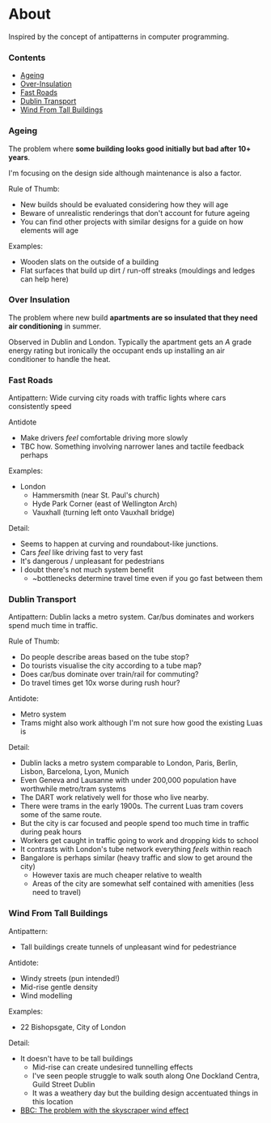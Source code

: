 # About
Inspired by the concept of antipatterns in computer programming.

### Contents
* [Ageing](#ageing)
* [Over-Insulation](#over-insulation)
* [Fast Roads](#fast-roads)
* [Dublin Transport](#dublin-transport)
* [Wind From Tall Buildings](#wind-from-tall-buildings)

### Ageing
The problem where **some building looks good initially but bad after 10+ years**.

I'm focusing on the design side although maintenance is also a factor.

Rule of Thumb:
* New builds should be evaluated considering how they will age
* Beware of unrealistic renderings that don't account for future ageing
* You can find other projects with similar designs for a guide on how elements will age

Examples:
* Wooden slats on the outside of a building
* Flat surfaces that build up dirt / run-off streaks (mouldings and ledges can help here)

### Over Insulation
The problem where new build **apartments are so insulated that they need air conditioning** in summer.

Observed in Dublin and London. Typically the apartment gets an *A* grade energy rating but ironically the occupant ends up installing an air conditioner to handle the heat.

### Fast Roads
Antipattern: Wide curving city roads with traffic lights where cars consistently speed

Antidote
* Make drivers *feel* comfortable driving more slowly
* TBC how. Something involving narrower lanes and tactile feedback perhaps

Examples:
* London
    * Hammersmith (near St. Paul's church)
    * Hyde Park Corner (east of Wellington Arch)
    * Vauxhall (turning left onto Vauxhall bridge)

Detail:
* Seems to happen at curving and roundabout-like junctions.
* Cars *feel* like driving fast to very fast
* It's dangerous / unpleasant for pedestrians
* I doubt there's not much system benefit
    * ~bottlenecks determine travel time even if you go fast between them

### Dublin Transport 
Antipattern: Dublin lacks a metro system. Car/bus dominates and workers spend much time in traffic.

Rule of Thumb:
* Do people describe areas based on the tube stop?
* Do tourists visualise the city according to a tube map?
* Does car/bus dominate over train/rail for commuting?
* Do travel times get 10x worse during rush hour?

Antidote:
* Metro system
* Trams might also work although I'm not sure how good the existing Luas is

Detail:
* Dublin lacks a metro system comparable to London, Paris, Berlin, Lisbon, Barcelona, Lyon, Munich
* Even Geneva and Lausanne with under 200,000 population have worthwhile metro/tram systems
* The DART work relatively well for those who live nearby.
* There were trams in the early 1900s. The current Luas tram covers some of the same route.
* But the city is car focused and people spend too much time in traffic during peak hours
* Workers get caught in traffic going to work and dropping kids to school
* It contrasts with London's tube network everything *feels* within reach
* Bangalore is perhaps similar (heavy traffic and slow to get around the city)
    * However taxis are much cheaper relative to wealth
    * Areas of the city are somewhat self contained with amenities (less need to travel)

### Wind From Tall Buildings
Antipattern:
* Tall buildings create tunnels of unpleasant wind for pedestriance

Antidote:
* Windy streets (pun intended!)
* Mid-rise gentle density
* Wind modelling

Examples:
* 22 Bishopsgate, City of London

Detail:
* It doesn't have to be tall buildings
    * Mid-rise can create undesired tunnelling effects
    * I've seen people struggle to walk south along One Dockland Centra, Guild Street Dublin
    * It was a weathery day but the building design accentuated things in this location
* [BBC: The problem with the skyscraper wind effect](https://www.bbc.co.uk/news/magazine-33426889)
